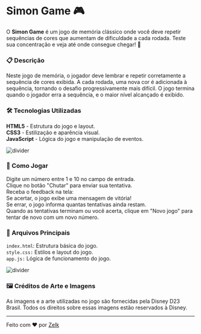 # Simon Game 🎮
O **Simon Game** é um jogo de memória clássico onde você deve repetir sequências de cores que aumentam de dificuldade a cada rodada. Teste sua concentração e veja até onde consegue chegar! 🚀  

### 📋 Descrição  
Neste jogo de memória, o jogador deve lembrar e repetir corretamente a sequência de cores exibida. A cada rodada, uma nova cor é adicionada à sequência, tornando o desafio progressivamente mais difícil. O jogo termina quando o jogador erra a sequência, e o maior nível alcançado é exibido.

### 🛠️ Tecnologias Utilizadas  
**HTML5** - Estrutura do jogo e layout.  
**CSS3** - Estilização e aparência visual.  
**JavaScript** - Lógica do jogo e manipulação de eventos.

![divider](https://github.com/user-attachments/assets/bfae75fb-5017-4780-a572-92ec06fbfe8f)

### 🧩 Como Jogar  
Digite um número entre 1 e 10 no campo de entrada.  
Clique no botão "Chutar" para enviar sua tentativa.  
Receba o feedback na tela:  
Se acertar, o jogo exibe uma mensagem de vitória!  
Se errar, o jogo informa quantas tentativas ainda restam.  
Quando as tentativas terminam ou você acerta, clique em "Novo jogo" para tentar de novo com um novo número.  

### 📄 Arquivos Principais  
``index.html``: Estrutura básica do jogo.  
``style.css:`` Estilos e layout do jogo.  
``app.js:`` Lógica de funcionamento do jogo.  

![divider](https://github.com/user-attachments/assets/bfae75fb-5017-4780-a572-92ec06fbfe8f)

### 🖼️ Créditos de Arte e Imagens  
As imagens e a arte utilizadas no jogo são fornecidas pela Disney D23 Brasil. Todos os direitos sobre essas imagens estão reservados à Disney.

---

Feito com ❤️ por [Zelk](https://github.com/iamzelk)  
